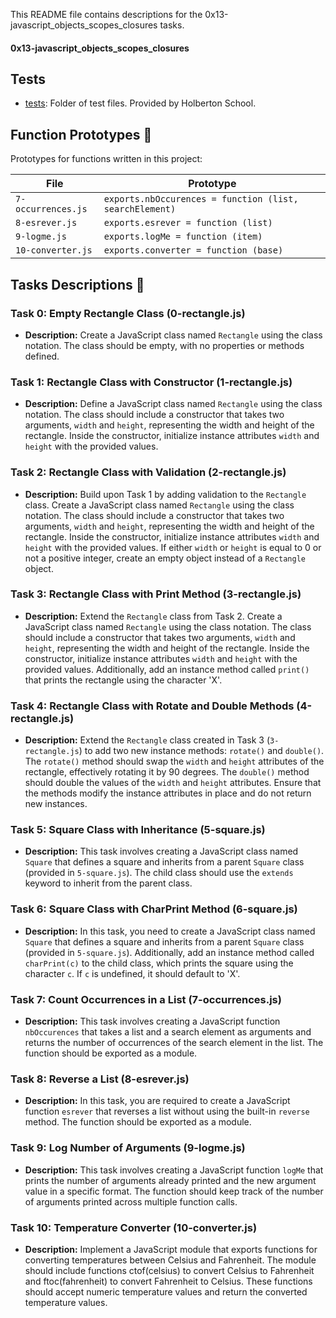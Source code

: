 This README file contains descriptions for the 0x13-javascript_objects_scopes_closures tasks.

#### 0x13-javascript_objects_scopes_closures


## Tests 

* [tests](./tests): Folder of test files. Provided by Holberton School.

## Function Prototypes :open_book:

Prototypes for functions written in this project:

| File               | Prototype                                               |
| ------------------ | ------------------------------------------------------- |
| `7-occurrences.js` | `exports.nbOccurences = function (list, searchElement)` |
| `8-esrever.js`     | `exports.esrever = function (list)`                     |
| `9-logme.js`       | `exports.logMe = function (item)`                       |
| `10-converter.js`  | `exports.converter = function (base)`                   |


## Tasks Descriptions :page_with_curl:




### Task 0: Empty Rectangle Class (0-rectangle.js)

- **Description:** Create a JavaScript class named `Rectangle` using the class notation. The class should be empty, with no properties or methods defined.

### Task 1: Rectangle Class with Constructor (1-rectangle.js)

- **Description:** Define a JavaScript class named `Rectangle` using the class notation. The class should include a constructor that takes two arguments, `width` and `height`, representing the width and height of the rectangle. Inside the constructor, initialize instance attributes `width` and `height` with the provided values.

### Task 2: Rectangle Class with Validation (2-rectangle.js)

- **Description:** Build upon Task 1 by adding validation to the `Rectangle` class. Create a JavaScript class named `Rectangle` using the class notation. The class should include a constructor that takes two arguments, `width` and `height`, representing the width and height of the rectangle. Inside the constructor, initialize instance attributes `width` and `height` with the provided values. If either `width` or `height` is equal to 0 or not a positive integer, create an empty object instead of a `Rectangle` object.

### Task 3: Rectangle Class with Print Method (3-rectangle.js)

- **Description:** Extend the `Rectangle` class from Task 2. Create a JavaScript class named `Rectangle` using the class notation. The class should include a constructor that takes two arguments, `width` and `height`, representing the width and height of the rectangle. Inside the constructor, initialize instance attributes `width` and `height` with the provided values. Additionally, add an instance method called `print()` that prints the rectangle using the character 'X'.


### Task 4: Rectangle Class with Rotate and Double Methods (4-rectangle.js)

- **Description:** Extend the `Rectangle` class created in Task 3 (`3-rectangle.js`) to add two new instance methods: `rotate()` and `double()`. The `rotate()` method should swap the `width` and `height` attributes of the rectangle, effectively rotating it by 90 degrees. The `double()` method should double the values of the `width` and `height` attributes. Ensure that the methods modify the instance attributes in place and do not return new instances.

### Task 5: Square Class with Inheritance (5-square.js)

- **Description:** This task involves creating a JavaScript class named `Square` that defines a square and inherits from a parent `Square` class (provided in `5-square.js`). The child class should use the `extends` keyword to inherit from the parent class.

### Task 6: Square Class with CharPrint Method (6-square.js)

- **Description:** In this task, you need to create a JavaScript class named `Square` that defines a square and inherits from a parent `Square` class (provided in `5-square.js`). Additionally, add an instance method called `charPrint(c)` to the child class, which prints the square using the character `c`. If `c` is undefined, it should default to 'X'.

### Task 7: Count Occurrences in a List (7-occurrences.js)

- **Description:** This task involves creating a JavaScript function `nbOccurences` that takes a list and a search element as arguments and returns the number of occurrences of the search element in the list. The function should be exported as a module.

### Task 8: Reverse a List (8-esrever.js)

- **Description:** In this task, you are required to create a JavaScript function `esrever` that reverses a list without using the built-in `reverse` method. The function should be exported as a module.

### Task 9: Log Number of Arguments (9-logme.js)

- **Description:** This task involves creating a JavaScript function `logMe` that prints the number of arguments already printed and the new argument value in a specific format. The function should keep track of the number of arguments printed across multiple function calls.

### Task 10: Temperature Converter (10-converter.js)

- **Description:** Implement a JavaScript module that exports functions for converting temperatures between Celsius and Fahrenheit. The module should include functions ctof(celsius) to convert Celsius to Fahrenheit and ftoc(fahrenheit) to convert Fahrenheit to Celsius. These functions should accept numeric temperature values and return the converted temperature values.
